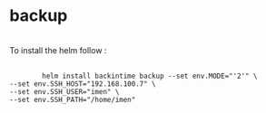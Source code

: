 # backup
<br>
To install the helm follow : 
<br>
<pre>
    <code>
        helm install backintime backup --set env.MODE="'2'" \
--set env.SSH_HOST="192.168.100.7" \
--set env.SSH_USER="imen" \
--set env.SSH_PATH="/home/imen"
    </code>
</pre>
